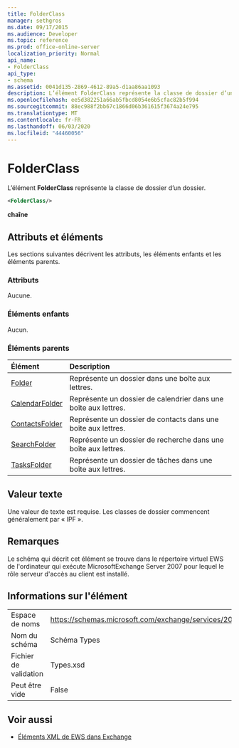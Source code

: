 ```yaml
---
title: FolderClass
manager: sethgros
ms.date: 09/17/2015
ms.audience: Developer
ms.topic: reference
ms.prod: office-online-server
localization_priority: Normal
api_name:
- FolderClass
api_type:
- schema
ms.assetid: 0041d135-2869-4612-89a5-d1aa86aa1093
description: L’élément FolderClass représente la classe de dossier d’un dossier.
ms.openlocfilehash: ee5d382251a66ab5fbcd8054e6b5cfac82b5f994
ms.sourcegitcommit: 88ec988f2bb67c1866d06b361615f3674a24e795
ms.translationtype: MT
ms.contentlocale: fr-FR
ms.lasthandoff: 06/03/2020
ms.locfileid: "44460056"
---
```

# <a name="folderclass"></a>FolderClass

L’élément **FolderClass** représente la classe de dossier d’un dossier. 
  
```xml
<FolderClass/>
```

 **chaîne**
## <a name="attributes-and-elements"></a>Attributs et éléments

Les sections suivantes décrivent les attributs, les éléments enfants et les éléments parents.
  
### <a name="attributes"></a>Attributs

Aucune.
  
### <a name="child-elements"></a>Éléments enfants

Aucun.
  
### <a name="parent-elements"></a>Éléments parents

|**Élément**|**Description**|
|:-----|:-----|
|[Folder](folder.md) <br/> |Représente un dossier dans une boîte aux lettres.  <br/> |
|[CalendarFolder](calendarfolder.md) <br/> |Représente un dossier de calendrier dans une boîte aux lettres.  <br/> |
|[ContactsFolder](contactsfolder.md) <br/> |Représente un dossier de contacts dans une boîte aux lettres.  <br/> |
|[SearchFolder](searchfolder.md) <br/> |Représente un dossier de recherche dans une boîte aux lettres.  <br/> |
|[TasksFolder](tasksfolder.md) <br/> |Représente un dossier de tâches dans une boîte aux lettres.  <br/> |
   
## <a name="text-value"></a>Valeur texte

Une valeur de texte est requise. Les classes de dossier commencent généralement par « IPF ».
  
## <a name="remarks"></a>Remarques

Le schéma qui décrit cet élément se trouve dans le répertoire virtuel EWS de l'ordinateur qui exécute MicrosoftExchange Server 2007 pour lequel le rôle serveur d'accès au client est installé.
  
## <a name="element-information"></a>Informations sur l'élément

|||
|:-----|:-----|
|Espace de noms  <br/> |https://schemas.microsoft.com/exchange/services/2006/types  <br/> |
|Nom du schéma  <br/> |Schéma Types  <br/> |
|Fichier de validation  <br/> |Types.xsd  <br/> |
|Peut être vide  <br/> |False  <br/> |
   
## <a name="see-also"></a>Voir aussi



- [Éléments XML de EWS dans Exchange](ews-xml-elements-in-exchange.md)


